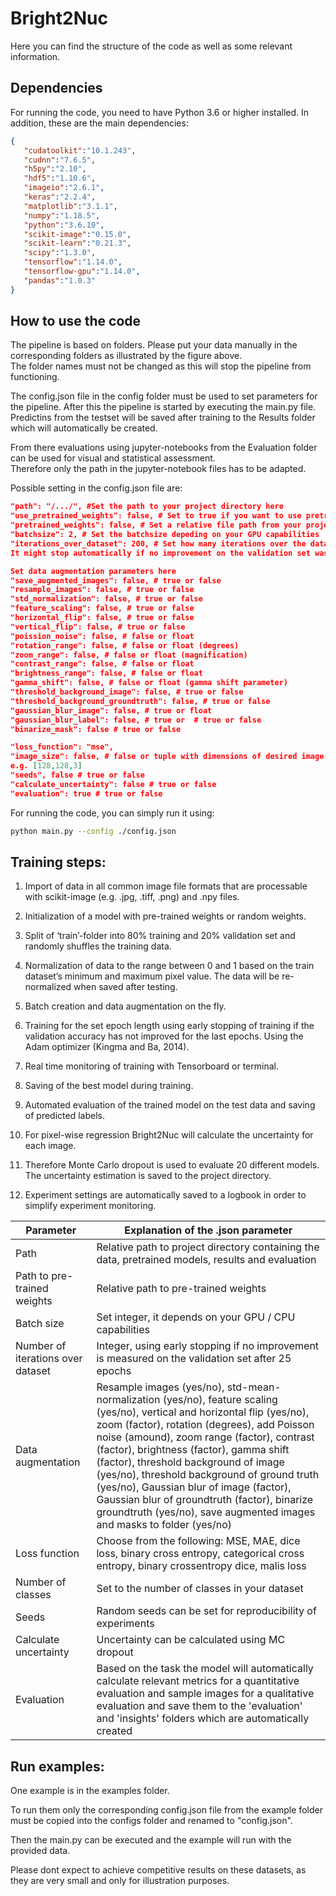 # Bright2Nuc

Here you can find the structure of the code as well as some relevant information.

## Dependencies

For running the code, you need to have Python 3.6 or higher installed. In addition, these are the main dependencies:

```json
{
   "cudatoolkit":"10.1.243",
   "cudnn":"7.6.5",
   "h5py":"2.10",
   "hdf5":"1.10.6",
   "imageio":"2.6.1",
   "keras":"2.2.4",
   "matplotlib":"3.1.1",
   "numpy":"1.18.5",
   "python":"3.6.10",
   "scikit-image":"0.15.0",
   "scikit-learn":"0.21.3",
   "scipy":"1.3.0",
   "tensorflow":"1.14.0",
   "tensorflow-gpu":"1.14.0",
   "pandas":"1.0.3"
}
```

## How to use the code

The pipeline is based on folders. Please put your data manually in the corresponding folders as illustrated by the figure above.  
The folder names must not be changed as this will stop the pipeline from functioning.

The config.json file in the config folder must be used to set parameters for the pipeline. After this the pipeline is started by executing the main.py file.  
Predictins from the testset will be saved after training to the Results folder which will automatically be created.

From there evaluations using jupyter-notebooks from the Evaluation folder can be used for visual and statistical assessment.  
Therefore only the path in the jupyter-notebook files has to be adapted.

Possible setting in the config.json file are: 
```json
"path": "/.../", #Set the path to your project directory here
"use_pretrained_weights": false, # Set to true if you want to use pretrained weights e.g. "/bright2nuc/pretrained_model/Bright2NucWeights.hdf5"
"pretrained_weights": false, # Set a relative file path from your project directory with the filename here. 
"batchsize": 2, # Set the batchsize depeding on your GPU capabilities
"iterations_over_dataset": 200, # Set how many iterations over the dataset should be taken for learning. 
It might stop automatically if no improvement on the validation set was measured after 25 epochs

Set data augmentation parameters here
"save_augmented_images": false, # true or false
"resample_images": false, # true or false
"std_normalization": false, # true or false
"feature_scaling": false, # true or false
"horizontal_flip": false, # true or false
"vertical_flip": false, # true or false
"poission_noise": false, # false or float
"rotation_range": false, # false or float (degrees)
"zoom_range": false, # false or float (magnification)
"contrast_range": false, # false or float
"brightness_range": false, # false or float
"gamma_shift": false, # false or float (gamma shift parameter)
"threshold_background_image": false, # true or false
"threshold_background_groundtruth": false, # true or false
"gaussian_blur_image": false, # true or float
"gaussian_blur_label": false, # true or  # true or false
"binarize_mask": false # true or false

"loss_function": "mse",
"image_size": false, # false or tuple with dimensions of desired image size in format [x-dim, y-dim, (z-dim), channels],
e.g. [128,128,3]
"seeds", false # true or false
"calculate_uncertainty": false # true or false
"evaluation": true # true or false
```

For running the code, you can simply run it using:

```bash
python main.py --config ./config.json
```

## Training steps:

1. Import of data in all common image file formats that are processable with scikit-image (e.g. .jpg, .tiff, .png) and .npy files.
2. Initialization of a model with pre-trained weights or random weights.
3. Split of ‘train’-folder into 80% training and 20% validation set and randomly shuffles the training data.
4. Normalization of data to the range between 0 and 1 based on the train dataset’s minimum and maximum pixel value. The data will be re-normalized when saved after testing.
5. Batch creation and data augmentation on the fly.
6. Training for the set epoch length using early stopping of training if the validation accuracy has not improved for the last epochs. Using the Adam optimizer (Kingma and Ba, 2014).
7. Real time monitoring of training with Tensorboard or terminal.
8. Saving of the best model during training.
9. Automated evaluation of the trained model on the test data and saving of predicted labels.
10. For pixel-wise regression Bright2Nuc will calculate the uncertainty for each image.

11. Therefore Monte Carlo dropout is used to evaluate 20 different models. The uncertainty estimation is saved to the project directory.

12. Experiment settings are automatically saved to a logbook in order to simplify experiment monitoring.

| Parameter | Explanation of the .json parameter|
| ------ | ------ |
| Path | Relative path to project directory containing the data, pretrained models, results and evaluation |
| Path to pre-trained weights | Relative path to pre-trained weights |
| Batch size | Set integer, it depends on your GPU / CPU capabilities |
| Number of iterations over dataset | Integer, using early stopping if no improvement is measured on the validation set after 25 epochs |
| Data augmentation | Resample images (yes/no), std-mean-normalization (yes/no), feature scaling (yes/no), vertical and horizontal flip (yes/no), zoom (factor), rotation (degrees), add Poisson noise (amound), zoom range (factor), contrast (factor), brightness (factor), gamma shift (factor), threshold background of image (yes/no), threshold background of ground truth (yes/no), Gaussian blur of image (factor), Gaussian blur of groundtruth (factor), binarize groundtruth (yes/no), save augmented images and masks to folder (yes/no) |
| Loss function | Choose from the following: MSE, MAE, dice loss, binary cross entropy, categorical cross entropy, binary crossentropy dice, malis loss |
| Number of classes | Set to the number of classes in your dataset|
| Seeds | Random seeds can be set for reproducibility of experiments |
| Calculate uncertainty | Uncertainty can be calculated using MC dropout |
| Evaluation | Based on the task the model will automatically calculate relevant metrics for a quantitative evaluation and sample images for a qualitative evaluation and save them to the 'evaluation' and 'insights' folders which are automatically created |

## Run examples:
One example is in the examples folder.

To run them only the corresponding config.json file from the example folder must be copied into the configs folder and renamed to "config.json".

Then the main.py can be executed and the example will run with the provided data. 

Please dont expect to achieve competitive results on these datasets, as they are very small and only for illustration purposes.
